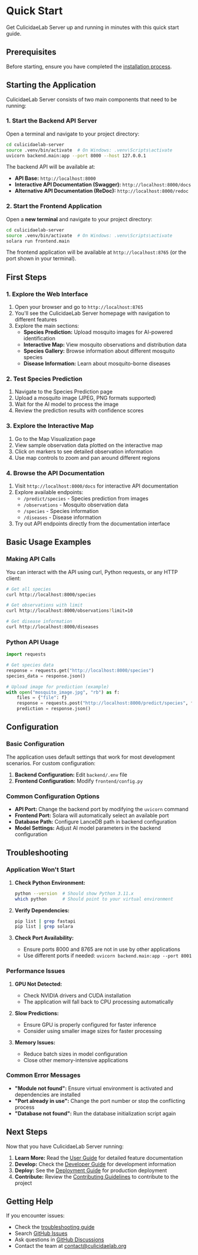# Quick Start

Get CulicidaeLab Server up and running in minutes with this quick start guide.

## Prerequisites

Before starting, ensure you have completed the [installation process](installation.md).

## Starting the Application

CulicidaeLab Server consists of two main components that need to be running:

### 1. Start the Backend API Server

Open a terminal and navigate to your project directory:

```bash
cd culicidaelab-server
source .venv/bin/activate  # On Windows: .venv\Scripts\activate
uvicorn backend.main:app --port 8000 --host 127.0.0.1
```

The backend API will be available at:
- **API Base:** `http://localhost:8000`
- **Interactive API Documentation (Swagger):** `http://localhost:8000/docs`
- **Alternative API Documentation (ReDoc):** `http://localhost:8000/redoc`

### 2. Start the Frontend Application

Open a **new terminal** and navigate to your project directory:

```bash
cd culicidaelab-server
source .venv/bin/activate  # On Windows: .venv\Scripts\activate
solara run frontend.main
```

The frontend application will be available at `http://localhost:8765` (or the port shown in your terminal).

## First Steps

### 1. Explore the Web Interface

1. Open your browser and go to `http://localhost:8765`
2. You'll see the CulicidaeLab Server homepage with navigation to different features
3. Explore the main sections:
   - **Species Prediction:** Upload mosquito images for AI-powered identification
   - **Interactive Map:** View mosquito observations and distribution data
   - **Species Gallery:** Browse information about different mosquito species
   - **Disease Information:** Learn about mosquito-borne diseases

### 2. Test Species Prediction

1. Navigate to the Species Prediction page
2. Upload a mosquito image (JPEG, PNG formats supported)
3. Wait for the AI model to process the image
4. Review the prediction results with confidence scores

### 3. Explore the Interactive Map

1. Go to the Map Visualization page
2. View sample observation data plotted on the interactive map
3. Click on markers to see detailed observation information
4. Use map controls to zoom and pan around different regions

### 4. Browse the API Documentation

1. Visit `http://localhost:8000/docs` for interactive API documentation
2. Explore available endpoints:
   - `/predict/species` - Species prediction from images
   - `/observations` - Mosquito observation data
   - `/species` - Species information
   - `/diseases` - Disease information
3. Try out API endpoints directly from the documentation interface

## Basic Usage Examples

### Making API Calls

You can interact with the API using curl, Python requests, or any HTTP client:

```bash
# Get all species
curl http://localhost:8000/species

# Get observations with limit
curl http://localhost:8000/observations?limit=10

# Get disease information
curl http://localhost:8000/diseases
```

### Python API Usage

```python
import requests

# Get species data
response = requests.get("http://localhost:8000/species")
species_data = response.json()

# Upload image for prediction (example)
with open("mosquito_image.jpg", "rb") as f:
    files = {"file": f}
    response = requests.post("http://localhost:8000/predict/species", files=files)
    prediction = response.json()
```

## Configuration

### Basic Configuration

The application uses default settings that work for most development scenarios. For custom configuration:

1. **Backend Configuration:** Edit `backend/.env` file
2. **Frontend Configuration:** Modify `frontend/config.py`

### Common Configuration Options

- **API Port:** Change the backend port by modifying the `uvicorn` command
- **Frontend Port:** Solara will automatically select an available port
- **Database Path:** Configure LanceDB path in backend configuration
- **Model Settings:** Adjust AI model parameters in the backend configuration

## Troubleshooting

### Application Won't Start

1. **Check Python Environment:**
   ```bash
   python --version  # Should show Python 3.11.x
   which python      # Should point to your virtual environment
   ```

2. **Verify Dependencies:**
   ```bash
   pip list | grep fastapi
   pip list | grep solara
   ```

3. **Check Port Availability:**
   - Ensure ports 8000 and 8765 are not in use by other applications
   - Use different ports if needed: `uvicorn backend.main:app --port 8001`

### Performance Issues

1. **GPU Not Detected:**
   - Check NVIDIA drivers and CUDA installation
   - The application will fall back to CPU processing automatically

2. **Slow Predictions:**
   - Ensure GPU is properly configured for faster inference
   - Consider using smaller image sizes for faster processing

3. **Memory Issues:**
   - Reduce batch sizes in model configuration
   - Close other memory-intensive applications

### Common Error Messages

- **"Module not found":** Ensure virtual environment is activated and dependencies are installed
- **"Port already in use":** Change the port number or stop the conflicting process
- **"Database not found":** Run the database initialization script again

## Next Steps

Now that you have CulicidaeLab Server running:

1. **Learn More:** Read the [User Guide](../user-guide/overview.md) for detailed feature documentation
2. **Develop:** Check the [Developer Guide](../developer-guide/architecture.md) for development information
3. **Deploy:** See the [Deployment Guide](../deployment/production.md) for production deployment
4. **Contribute:** Review the [Contributing Guidelines](../developer-guide/contributing.md) to contribute to the project

## Getting Help

If you encounter issues:

- Check the [troubleshooting guide](../user-guide/troubleshooting.md)
- Search [GitHub Issues](https://github.com/iloncka-ds/culicidaelab-server/issues)
- Ask questions in [GitHub Discussions](https://github.com/iloncka-ds/culicidaelab-server/discussions)
- Contact the team at [contact@culicidaelab.org](mailto:contact@culicidaelab.org)